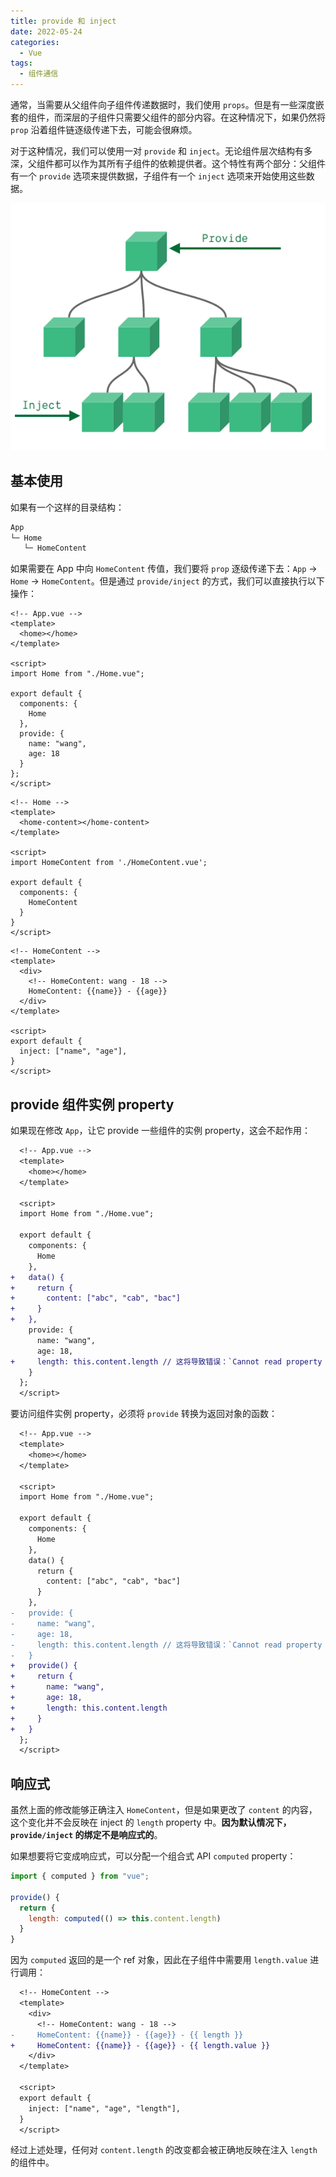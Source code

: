 ```yaml
---
title: provide 和 inject
date: 2022-05-24
categories:
  - Vue
tags:
  - 组件通信
---
```


通常，当需要从父组件向子组件传递数据时，我们使用 `props`。但是有一些深度嵌套的组件，而深层的子组件只需要父组件的部分内容。在这种情况下，如果仍然将 `prop` 沿着组件链逐级传递下去，可能会很麻烦。

对于这种情况，我们可以使用一对 `provide` 和 `inject`。无论组件层次结构有多深，父组件都可以作为其所有子组件的依赖提供者。这个特性有两个部分：父组件有一个 `provide` 选项来提供数据，子组件有一个 `inject` 选项来开始使用这些数据。

![provide](./img/0002/provide-inject.png)

## 基本使用

如果有一个这样的目录结构：

```bash
App
└─ Home
   └─ HomeContent
```

如果需要在 App 中向 `HomeContent` 传值，我们要将 `prop` 逐级传递下去：`App` -> `Home` -> `HomeContent`。但是通过 `provide/inject` 的方式，我们可以直接执行以下操作：

```vue
<!-- App.vue -->
<template>
  <home></home>
</template>

<script>
import Home from "./Home.vue";

export default {
  components: {
    Home
  },
  provide: {
    name: "wang",
    age: 18
  }
};
</script>
```

```vue
<!-- Home -->
<template>
  <home-content></home-content>
</template>

<script>
import HomeContent from './HomeContent.vue';

export default {
  components: {
    HomeContent
  }
}
</script>
```

```vue
<!-- HomeContent -->
<template>
  <div>
    <!-- HomeContent: wang - 18 -->
    HomeContent: {{name}} - {{age}}
  </div>
</template>

<script>
export default {
  inject: ["name", "age"],
}
</script>
```

## provide 组件实例 property

如果现在修改 `App`，让它 provide 一些组件的实例 property，这会不起作用：

```diff
  <!-- App.vue -->
  <template>
    <home></home>
  </template>
  
  <script>
  import Home from "./Home.vue";
  
  export default {
    components: {
      Home
    },
+   data() {
+     return {
+       content: ["abc", "cab", "bac"]
+     }
+   },
    provide: {
      name: "wang",
      age: 18,
+     length: this.content.length // 这将导致错误：`Cannot read property 'length' of undefined`
    }
  };
  </script>
```

要访问组件实例 property，必须将 `provide` 转换为返回对象的函数：

```diff
  <!-- App.vue -->
  <template>
    <home></home>
  </template>
  
  <script>
  import Home from "./Home.vue";
  
  export default {
    components: {
      Home
    },
    data() {
      return {
        content: ["abc", "cab", "bac"]
      }
    },
-   provide: {
-     name: "wang",
-     age: 18,
-     length: this.content.length // 这将导致错误：`Cannot read property 'length' of undefined`
-   }
+   provide() {
+     return {
+       name: "wang",
+       age: 18,
+       length: this.content.length
+     }
+   }
  };
  </script>
```

## 响应式

虽然上面的修改能够正确注入 `HomeContent`，但是如果更改了 `content` 的内容，这个变化并不会反映在 inject 的 `length` property 中。**因为默认情况下，`provide/inject` 的绑定不是响应式的**。

如果想要将它变成响应式，可以分配一个组合式 API `computed` property：

```js
import { computed } from "vue";

provide() {
  return {
    length: computed(() => this.content.length)
  }
}
```

因为 `computed` 返回的是一个 ref 对象，因此在子组件中需要用 `length.value` 进行调用：

```diff
  <!-- HomeContent -->
  <template>
    <div>
      <!-- HomeContent: wang - 18 -->
-     HomeContent: {{name}} - {{age}} - {{ length }}
+     HomeContent: {{name}} - {{age}} - {{ length.value }}
    </div>
  </template>

  <script>
  export default {
    inject: ["name", "age", "length"],
  }
  </script>
```

经过上述处理，任何对 `content.length` 的改变都会被正确地反映在注入 `length` 的组件中。